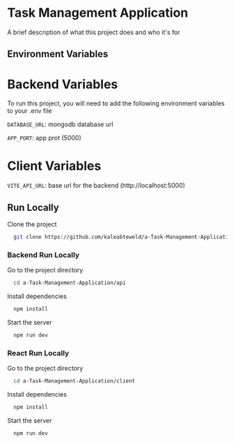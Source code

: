 
# Task Management Application

A brief description of what this project does and who it's for


## Environment Variables

# Backend Variables

To run this project, you will need to add the following environment variables to your .env file

`DATABASE_URL`: mongodb database url 

`APP_PORT`: app prot (5000)

# Client Variables

`VITE_API_URL`: base url for the backend (http://localhost:5000)
## Run Locally

Clone the project

```bash
  git clone https://github.com/kaleabteweld/a-Task-Management-Application
```

### Backend Run Locally

Go to the project directory

```bash
  cd a-Task-Management-Application/api
```

Install dependencies

```bash
  npm install
```

Start the server

```bash
  npm run dev
```

### React Run Locally

Go to the project directory

```bash
  cd a-Task-Management-Application/client
```

Install dependencies

```bash
  npm install
```

Start the server

```bash
  npm run dev
```
